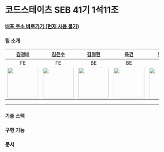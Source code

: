 # 코드스테이츠 SEB 41기 1석11조

### [배포 주소 바로가기 (현재 사용 불가)](공란)

### 팀 소개
|                                                                                                                                                                                                                                                                                                       [김경배](https://github.com/kyh1685)                                                                                                                                                                                                                                                                                                       |                                                                                                                                                                                                                                                                                                                                      [김은수](https://github.com/EUNSEO814)                                                                                                                                                                                                                                                                                                                                      |                                                                                                                                                                                                                                               [김철현](https://github.com/nahoyeon)                                                                                                                                                                                                                                                |                                                       [옥건](https://github.com/opc13579)                                                      |                                                                                                                                                                                                                                                        [한규현](https://github.com/ClimberCode)                                                                                                                                                                                                                                                        |
|:---------------------------------------------------------------------------------------------------------------------------------------------------------------------------------------------------------------------------------------------------------------------------------------------------------------------------------------------------------------------------------------------------------------------------------------------------------------------------------------------------------------------------------------------------------------------------------------------------------------------------------------------:|:-------------------------------------------------------------------------------------------------------------------------------------------------------------------------------------------------------------------------------------------------------------------------------------------------------------------------------------------------------------------------------------------------------------------------------------------------------------------------------------------------------------------------------------------------------------------------------------------------------------------------------------------------------------------------------------------------------------:|:-------------------------------------------------------------------------------------------------------------------------------------------------------------------------------------------------------------------------------------------------------------------------------------------------------------------------------------------------------------------------------------------------------------------------------------------------------------------------------------------------------------------------------:|:--------------------------------------------------------------------------------------------------------------------------------------------:|:---------------------------------------------------------------------------------------------------------------------------------------------------------------------------------------------------------------------------------------------------------------------------------------------------------------------------------------------------------------------------------------------------------------------------------------------------------------------------------------------------------------------------------------------------:|
|                                                                                                                                                                                                                                                                                                                      FE                                                                                                                                                                                                                                                                                                                       |                                                                                                                                                                                                                                                                                                                                                      FE                                                                                                                                                                                                                                                                                                                                                       |                                                                                                                                                                                                                                                               BE                                                                                                                                                                                                                                                                |                                                                      BE                                                                      |                                                                                                                                                                                                                                                                         BE                                                                                                                                                                                                                                                                          |
| <img src="https://s3.us-west-2.amazonaws.com/secure.notion-static.com/917c2b7e-23d6-412e-ac13-668aed51ad68/%EA%B9%80%EA%B2%BD%EB%B0%B0_%EC%85%80%EC%B9%B4.jpg?X-Amz-Algorithm=AWS4-HMAC-SHA256&X-Amz-Content-Sha256=UNSIGNED-PAYLOAD&X-Amz-Credential=AKIAT73L2G45EIPT3X45%2F20221219%2Fus-west-2%2Fs3%2Faws4_request&X-Amz-Date=20221219T080811Z&X-Amz-Expires=86400&X-Amz-Signature=49f60529d1218cd35cfea44013180e70c4076d15c5f9bff3c83973ccc451de99&X-Amz-SignedHeaders=host&response-content-disposition=filename%3D%22%25EA%25B9%2580%25EA%25B2%25BD%25EB%25B0%25B0%2520%25EC%2585%2580%25EC%25B9%25B4.jpg%22&x-id=GetObject" width=100> |<img src="https://s3.us-west-2.amazonaws.com/secure.notion-static.com/b0d2e2bd-8810-4828-a34a-0357ff86a8cb/%E1%84%80%E1%85%B5%E1%86%B7%E1%84%8B%E1%85%B3%E1%86%AB%E1%84%89%E1%85%AE.png?X-Amz-Algorithm=AWS4-HMAC-SHA256&X-Amz-Content-Sha256=UNSIGNED-PAYLOAD&X-Amz-Credential=AKIAT73L2G45EIPT3X45%2F20221219%2Fus-west-2%2Fs3%2Faws4_request&X-Amz-Date=20221219T080832Z&X-Amz-Expires=86400&X-Amz-Signature=479a5307bc81edb1e2034f3ff96da2ffcefb677b4faede948d6903779f6c05eb&X-Amz-SignedHeaders=host&response-content-disposition=filename%3D%22%25E1%2584%2580%25E1%2585%25B5%25E1%2586%25B7%25E1%2584%258B%25E1%2585%25B3%25E1%2586%25AB%25E1%2584%2589%25E1%2585%25AE.png%22&x-id=GetObject" width=100>| <img src="https://s3.us-west-2.amazonaws.com/secure.notion-static.com/fae17faf-47fb-4f2a-9ce1-6b64175e548f/Untitled.png?X-Amz-Algorithm=AWS4-HMAC-SHA256&X-Amz-Content-Sha256=UNSIGNED-PAYLOAD&X-Amz-Credential=AKIAT73L2G45EIPT3X45%2F20221219%2Fus-west-2%2Fs3%2Faws4_request&X-Amz-Date=20221219T080853Z&X-Amz-Expires=86400&X-Amz-Signature=cc7295706d0a379da111aba2d33e4f94ca7acfbe2fca14e2370852a9ad56d59b&X-Amz-SignedHeaders=host&response-content-disposition=filename%3D%22Untitled.png%22&x-id=GetObject" width=100> | <img src="https://images.unsplash.com/photo-1661956602944-249bcd04b63f?ixlib=rb-4.0.3&q=80&fm=jpg&crop=entropy&cs=tinysrgb&w=3600" width=100>| <img src="https://s3.us-west-2.amazonaws.com/secure.notion-static.com/64aa0b85-124b-4cc2-8ba4-bc94cb38b760/캡처.png?X-Amz-Algorithm=AWS4-HMAC-SHA256&X-Amz-Content-Sha256=UNSIGNED-PAYLOAD&X-Amz-Credential=AKIAT73L2G45EIPT3X45%2F20221219%2Fus-west-2%2Fs3%2Faws4_request&X-Amz-Date=20221219T080922Z&X-Amz-Expires=86400&X-Amz-Signature=825550268a32baf4f991ae6af2a4445025fc319297a35acf318b313d1bb5d7e2&X-Amz-SignedHeaders=host&response-content-disposition=filename%3D%22%25EC%25BA%25A1%25EC%25B2%2598.PNG.png%22&x-id=GetObject" width=100> |

---
### 기술 스택


### 구현 기능

### 문서
